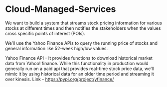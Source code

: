 # Cloud-Managed-Services



We want to build a system that streams stock pricing information for various stocks at different times and then notifies the stakeholders when the values cross specific points of interest (POIs).

We’ll use the Yahoo Finance APIs to query the running price of stocks and general information like 52-week high/low values.

Yahoo Finance API - It provides functions to download historical market data from Yahoo! finance. While this functionality in production would generally run on a paid api that provides real-time stock price data, we’ll mimic it by using historical data for an older time period and streaming it over kinesis.
Link - https://pypi.org/project/yfinance/

